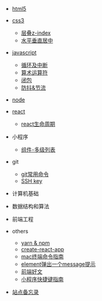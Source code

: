 * [html5](html5/)

* [css3](css3/)

    - [层叠z-index](css3/layer)
    - [水平垂直居中](css3/center)
* [javascript](javascript/)

    - [循环及中断](javascript/loop)
    - [算术运算符](javascript/operator)
    - [闭包](javascript/closure)
    - [防抖&节流](javascript/debounce)

* [node](node/)
* [react](react/)

    - [react生命周期](react/lifetime)

* 小程序

    - [组件-多级列表](miniprogram/component)

* git

    - [git常用命令](git/git常用命令)
    - [SSH key](git/ssh)

* 计算机基础
* 数据结构和算法
* 前端工程
* others

    - [yarn & npm](others/yarn)
    - [create-react-app](others/create-react-app)
    - [mac终端命令指南](others/mac终端命令指南)
    - [element弹出一个message提示](others/element)
    - [前端好文](others/前端好文)
    - [小程序快捷键指南](others/miniprogram)

* [站点备忘录](website)

